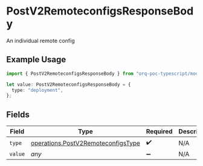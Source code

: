 # PostV2RemoteconfigsResponseBody

An individual remote config

## Example Usage

```typescript
import { PostV2RemoteconfigsResponseBody } from "orq-poc-typescript/models/operations";

let value: PostV2RemoteconfigsResponseBody = {
  type: "deployment",
};
```

## Fields

| Field                                                                                    | Type                                                                                     | Required                                                                                 | Description                                                                              |
| ---------------------------------------------------------------------------------------- | ---------------------------------------------------------------------------------------- | ---------------------------------------------------------------------------------------- | ---------------------------------------------------------------------------------------- |
| `type`                                                                                   | [operations.PostV2RemoteconfigsType](../../models/operations/postv2remoteconfigstype.md) | :heavy_check_mark:                                                                       | N/A                                                                                      |
| `value`                                                                                  | *any*                                                                                    | :heavy_minus_sign:                                                                       | N/A                                                                                      |
